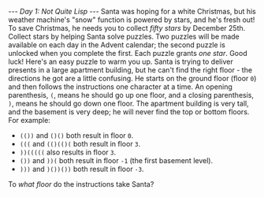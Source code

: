*--- Day 1: Not Quite Lisp ---*
Santa was hoping for a white Christmas, but his weather machine's "snow" function is powered by stars, and he's fresh out!  To save Christmas, he needs you to collect _fifty stars_ by December 25th.
Collect stars by helping Santa solve puzzles.  Two puzzles will be made available on each day in the Advent calendar; the second puzzle is unlocked when you complete the first.  Each puzzle grants _one star_. Good luck!
Here's an easy puzzle to warm you up.
Santa is trying to deliver presents in a large apartment building, but he can't find the right floor - the directions he got are a little confusing. He starts on the ground floor (floor `0`) and then follows the instructions one character at a time.
An opening parenthesis, `(`, means he should go up one floor, and a closing parenthesis, `)`, means he should go down one floor.
The apartment building is very tall, and the basement is very deep; he will never find the top or bottom floors.
For example:

- `(())` and `()()` both result in floor `0`.
- `(((` and `(()(()(` both result in floor `3`.
- `))(((((` also results in floor `3`.
- `())` and `))(` both result in floor `-1` (the first basement level).
- `)))` and `)())())` both result in floor `-3`.

To _what floor_ do the instructions take Santa?
